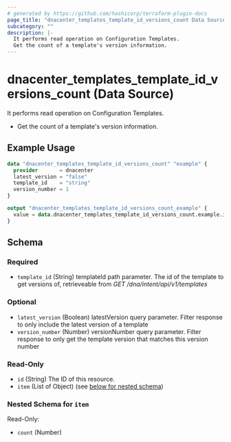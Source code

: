 ```yaml
---
# generated by https://github.com/hashicorp/terraform-plugin-docs
page_title: "dnacenter_templates_template_id_versions_count Data Source - terraform-provider-dnacenter"
subcategory: ""
description: |-
  It performs read operation on Configuration Templates.
  Get the count of a template's version information.
---
```


# dnacenter_templates_template_id_versions_count (Data Source)

It performs read operation on Configuration Templates.

- Get the count of a template's version information.

## Example Usage

```terraform
data "dnacenter_templates_template_id_versions_count" "example" {
  provider       = dnacenter
  latest_version = "false"
  template_id    = "string"
  version_number = 1
}

output "dnacenter_templates_template_id_versions_count_example" {
  value = data.dnacenter_templates_template_id_versions_count.example.item
}
```

<!-- schema generated by tfplugindocs -->
## Schema

### Required

- `template_id` (String) templateId path parameter. The id of the template to get versions of, retrieveable from *GET /dna/intent/api/v1/templates*

### Optional

- `latest_version` (Boolean) latestVersion query parameter. Filter response to only include the latest version of a template
- `version_number` (Number) versionNumber query parameter. Filter response to only get the template version that matches this version number

### Read-Only

- `id` (String) The ID of this resource.
- `item` (List of Object) (see [below for nested schema](#nestedatt--item))

<a id="nestedatt--item"></a>
### Nested Schema for `item`

Read-Only:

- `count` (Number)
